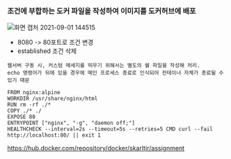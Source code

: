 ### 조건에 부합하는 도커 파일을 작성하여 이미지를 도커허브에 배포
![화면 캡처 2021-09-01 144515](https://user-images.githubusercontent.com/62214428/131618458-a623f105-7d99-4d3f-b765-fe28395a563c.png)
- 8080 -> 80포트로 조건 변경
- established 조건 삭제

```
웹서버 구동 시, 커스텀 메세지를 띄우기 위해서는 별도의 쉘 파일을 작성해 처리.
echo 명령어가 뒤에 있을 경우에 메인 프로세스 종료로 인식되어 컨테이너 자체가 종료될 수 있기 때문
```

```
FROM nginx:alpine
WORKDIR /usr/share/nginx/html
RUN rm -rf ./*
COPY ./* ./
EXPOSE 80
ENTRYPOINT ["nginx", "-g", "daemon off;"]
HEALTHCHECK --interval=2s --timeout=5s --retries=5 CMD curl --fail http://localhost:80/ || exit 1
```

https://hub.docker.com/repository/docker/skarltjr/assignment
